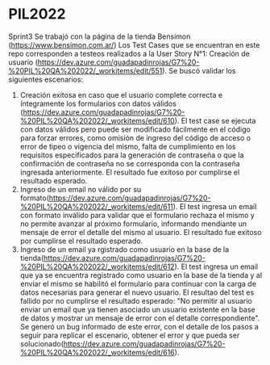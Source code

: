 # PIL2022
Sprint3
Se trabajó con la página de la tienda Bensimon (https://www.bensimon.com.ar/)
Los Test Cases que se encuentran en este repo corresponden a testeos realizados a la User Story N°1: Creación de usuario (https://dev.azure.com/guadapadinrojas/G7%20-%20PIL%20QA%202022/_workitems/edit/551).
Se buscó validar los siguientes escenarios:
1. Creación exitosa en caso que el usuario complete correcta e íntegramente los formularios con datos válidos (https://dev.azure.com/guadapadinrojas/G7%20-%20PIL%20QA%202022/_workitems/edit/610). El test case se ejecuta con datos válidos pero puede ser modificado fácilmente en el código para forzar errores, como omisión de ingreso del código de acceso o error de tipeo o vigencia del mismo, falta de cumplimiento en los requisitos especificados para la generación de contraseña o que la confirmación de contraseña no se corresponda con la contraseña ingresada anteriormente. El resultado fue exitoso por cumplirse el resultado esperado.
2. Ingreso de un email no válido por su formato(https://dev.azure.com/guadapadinrojas/G7%20-%20PIL%20QA%202022/_workitems/edit/611). El test ingresa un email con formato inválido para validar que el formulario rechaza el mismo y no permite avanzar al próximo formulario, informando mendiante un mensaje de error el detalle del mismo al usuario. El resultado fue exitoso por cumplirse el resultado esperado.
3. Ingreso de un email ya rgistrado como usuario en la base de la tienda(https://dev.azure.com/guadapadinrojas/G7%20-%20PIL%20QA%202022/_workitems/edit/612). El test ingresa un email que ya se encuentra registrado como usuario en la base de la tienda y al enviar el mismo se habilitó el formulario para continuar con la carga de datos necesarias para generar el nuevo usuario. El resultao del test es fallido por no cumplirse el resultado esperado: "No permitir al usuario enviar un email que ya tienen asociado un usuario existente en la base de datos y mostrar un mensaje de error con el detalle correspondiente". Se generó un bug informado de este error, con el detalle de los pasos a seguir para replicar el escenario, obtener el error y que pueda ser solucionado(https://dev.azure.com/guadapadinrojas/G7%20-%20PIL%20QA%202022/_workitems/edit/616).
